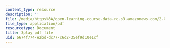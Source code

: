 ```yaml
---
content_type: resource
description: ''
file: /media/https%3A/open-learning-course-data-rc.s3.amazonaws.com/2-003sc-engineering-dynamics-fall-2011/6674f774e2bddc77c6d235ef9d10e1cf_d00XI_UTKQo.pdf
file_type: application/pdf
resourcetype: Document
title: 3play pdf file
uid: 6674f774-e2bd-dc77-c6d2-35ef9d10e1cf
---
```

